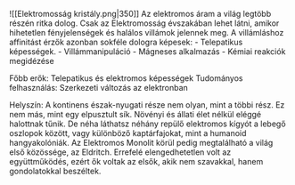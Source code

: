![[Elektromosság kristály.png|350]]
Az elektromos áram a világ legtöbb részén ritka dolog. Csak az Elektromosság évszakában lehet látni, amikor hihetetlen fényjelenségek és halálos villámok jelennek meg. A villámláshoz affinitást érzők azonban sokféle dologra képesek:
	- Telepatikus képességek.
	- Villámmanipuláció
	- Mágneses alkalmazás
	- Kémiai reakciók megidézése

Főbb erők: Telepatikus és elektromos képességek
Tudományos felhasználás: Szerkezeti változás az elektronban

Helyszín: A kontinens észak-nyugati része nem olyan, mint a többi rész. Ez nem más, mint egy elpusztult sík. Növényi és állati élet nélkül eléggé halottnak tűnik. De néha láthatsz néhány repülő elektromos kígyót a lebegő oszlopok között, vagy különböző kaptárfajokat, mint a humanoid hangyakolóniák. Az Elektromos Monolit körül pedig megtalálható a világ első közössége, az Eldritch. Errefelé elengedhetetlen volt az együttműködés, ezért ők voltak az elsők, akik nem szavakkal, hanem gondolatokkal beszéltek.